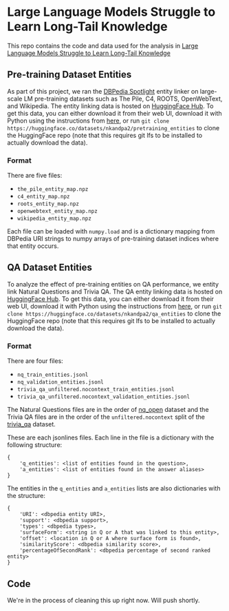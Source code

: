 # Large Language Models Struggle to Learn Long-Tail Knowledge

This repo contains the code and data used for the analysis in [Large Language Models Struggle to Learn Long-Tail Knowledge](https://arxiv.org/abs/2211.08411)

## Pre-training Dataset Entities
As part of this project, we ran the [DBPedia Spotlight](https://www.dbpedia-spotlight.org) entity linker on large-scale LM pre-training datasets such as The Pile, C4, ROOTS, OpenWebText, and Wikipedia. The entity linking data is hosted on [HuggingFace Hub](https://huggingface.co/datasets/nkandpa2/pretraining_entities). To get this data, you can either download it from their web UI, download it with Python using the instructions from [here](https://huggingface.co/docs/huggingface_hub/how-to-downstream), or run `git clone https://huggingface.co/datasets/nkandpa2/pretraining_entities` to clone the HuggingFace repo (note that this requires git lfs to be installed to actually download the data).

### Format
There are five files:
- `the_pile_entity_map.npz`
- `c4_entity_map.npz`
- `roots_entity_map.npz`
- `openwebtext_entity_map.npz`
- `wikipedia_entity_map.npz`

Each file can be loaded with `numpy.load` and is a dictionary mapping from DBPedia URI strings to numpy arrays of pre-training dataset indices where that entity occurs.

## QA Dataset Entities
To analyze the effect of pre-training entities on QA performance, we entity link Natural Questions and Trivia QA. The QA entity linking data is hosted on [HuggingFace Hub](https://huggingface.co/datasets/nkandpa2/qa_entities). To get this data, you can either download it from their web UI, download it with Python using the instructions from [here](https://huggingface.co/docs/huggingface_hub/how-to-downstream), or run `git clone https://huggingface.co/datasets/nkandpa2/qa_entities` to clone the HuggingFace repo (note that this requires git lfs to be installed to actually download the data).

### Format
There are four files:
- `nq_train_entities.jsonl`
- `nq_validation_entities.jsonl`
- `trivia_qa_unfiltered.nocontext_train_entities.jsonl`
- `trivia_qa_unfiltered.nocontext_validation_entities.jsonl`

The Natural Questions files are in the order of [nq_open](https://huggingface.co/datasets/nq_open) dataset and the Trivia QA files are in the order of the `unfiltered.nocontext` split of the [trivia_qa](https://huggingface.co/datasets/trivia_qa) dataset.

These are each jsonlines files. Each line in the file is a dictionary with the following structure:
```
{   
    'q_entities': <list of entities found in the question>,
    'a_entities': <list of entities found in the answer aliases>
}
```
The entities in the `q_entities` and `a_entities` lists are also dictionaries with the structure:
```
{
    'URI': <dbpedia entity URI>,
    'support': <dbpedia support>,
    'types': <dbpedia types>,
    'surfaceForm': <string in Q or A that was linked to this entity>,
    'offset': <location in Q or A where surface form is found>,
    'similarityScore': <dbpedia similarity score>,
    'percentageOfSecondRank': <dbpedia percentage of second ranked entity>
}
```
## Code
We're in the process of cleaning this up right now. Will push shortly. 
